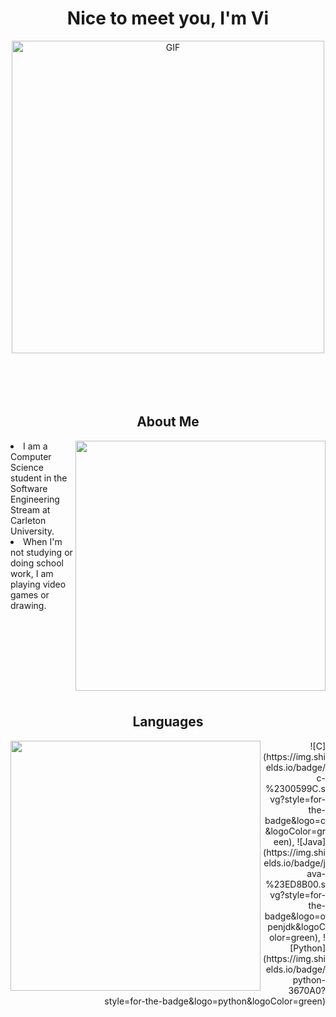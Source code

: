 <!-- Credits to @gifhonkai and gifgenshin for gifs used in this README-->
<h1 align="center"> Nice to meet you, I'm Vi </h1>
<div align="center">
<img hight="200" width="500" alt="GIF" align="center" src="https://github.com/user-attachments/assets/a3a38405-69d8-4b5a-b042-7bbc2faa3e42"/>
</div>
<br/>
<br/>
<br/>
<br/>

<!-- Details About Person-->
<h2 align="center"> About Me </h2>
<div>
  <img hight="300" width="400" src="https://github.com/user-attachments/assets/c32ffe35-45ec-4577-bc76-f00b11b72448" align ="right"/>
  <li>
    I am a Computer Science student in the Software Engineering Stream at Carleton University. 
  </li>
  <li>
    When I'm not studying or doing school work, I am playing video games or drawing. 
  </li>
</div>

<br/>
<br/>
<br/>
<br/>
<br/>
<br/>
<br/>
<br/>

<!-- Still Learning new Languages-->
<h2 align="center"> Languages </h2>
<img width="400" src="https://github.com/user-attachments/assets/d19cc91b-3efb-4228-970b-0b7841ded5ff" align="left">
<p align="right"> 
           ![C](https://img.shields.io/badge/c-%2300599C.svg?style=for-the-badge&logo=c&logoColor=green), ![Java](https://img.shields.io/badge/java-%23ED8B00.svg?style=for-the-badge&logo=openjdk&logoColor=green), ![Python](https://img.shields.io/badge/python-3670A0?style=for-the-badge&logo=python&logoColor=green)
</p>
